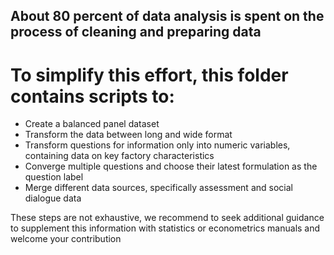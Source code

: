 ## About 80 percent of data analysis is spent on the process of cleaning and preparing data 
# To simplify this effort, this folder contains scripts to:
* Create a balanced panel dataset
* Transform the data between long and wide format
* Transform questions for information only into numeric variables, containing data on key factory characteristics
* Converge multiple questions and choose their latest formulation as the question label
* Merge different data sources, specifically assessment and social dialogue data

These steps are not exhaustive, we recommend to seek additional guidance to supplement this information with statistics or econometrics manuals and welcome your contribution
